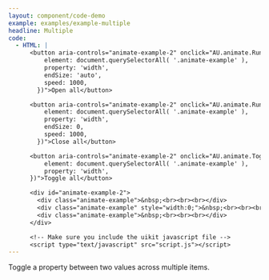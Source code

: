 ```yaml
---
layout: component/code-demo
example: examples/example-multiple
headline: Multiple
code:
  - HTML: |
      <button aria-controls="animate-example-2" onclick="AU.animate.Run({
          element: document.querySelectorAll( '.animate-example' ),
          property: 'width',
          endSize: 'auto',
          speed: 1000,
        })">Open all</button>

      <button aria-controls="animate-example-2" onclick="AU.animate.Run({
          element: document.querySelectorAll( '.animate-example' ),
          property: 'width',
          endSize: 0,
          speed: 1000,
        })">Close all</button>

      <button aria-controls="animate-example-2" onclick="AU.animate.Toggle({
          element: document.querySelectorAll( '.animate-example' ),
          property: 'width',
      })">Toggle all</button>

      <div id="animate-example-2">
        <div class="animate-example">&nbsp;<br><br><br></div>
        <div class="animate-example" style="width:0;">&nbsp;<br><br><br></div>
        <div class="animate-example">&nbsp;<br><br><br></div>
      </div>

      <!-- Make sure you include the uikit javascript file -->
      <script type="text/javascript" src="script.js"></script>
---
```


Toggle a property between two values across multiple items.
